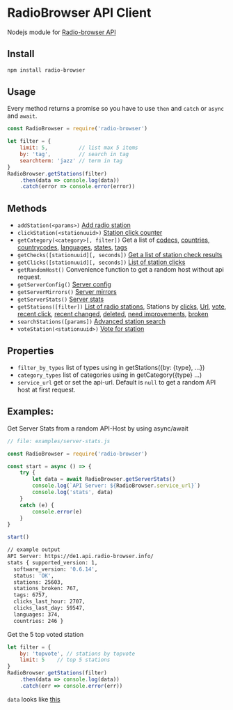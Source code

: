 # RadioBrowser API Client

Nodejs module for [Radio-browser API](https://de1.api.radio-browser.info/)

## Install

```bash
npm install radio-browser
```

## Usage

Every method returns a promise so you have to use `then` and `catch` or `async` and `await`.

```js
const RadioBrowser = require('radio-browser')

let filter = {
    limit: 5,          // list max 5 items
    by: 'tag',         // search in tag
    searchterm: 'jazz' // term in tag
}
RadioBrowser.getStations(filter)
    .then(data => console.log(data))
    .catch(error => console.error(error))
```

## Methods

* `addStation(<params>)` [Add radio station](https://de1.api.radio-browser.info/#Add_radio_station)
* `clickStation(<stationuuid>)` [Station click counter](https://de1.api.radio-browser.info/#Count_station_click)
* `getCategory(<category>[, filter])` Get a list of [codecs](https://de1.api.radio-browser.info/#List_of_codecs), [countries](https://de1.api.radio-browser.info/#List_of_countries), [countrycodes](https://de1.api.radio-browser.info/#List_of_countrycodes), [languages](https://de1.api.radio-browser.info/#List_of_languages), [states](https://de1.api.radio-browser.info/#List_of_states), [tags](https://de1.api.radio-browser.info/#List_of_tags)
* `getChecks([stationuuid][, seconds])` [Get a list of station check results](https://de1.api.radio-browser.info/#Get_a_list_of_station_check_results)
* `getClicks([stationuuid][, seconds])` [List of station clicks](https://de1.api.radio-browser.info/#List_of_station_clicks)
* `getRandomHost()` Convenience function to get a random host without api request.
* `getServerConfig()` [Server config](https://de1.api.radio-browser.info/#Server_config)
* `getServerMirrors()` [Server mirrors](https://de1.api.radio-browser.info/#Server_mirrors)
* `getServerStats()` [Server stats](https://de1.api.radio-browser.info/#Server_stats)
* `getStations([filter])` [List of radio stations](https://de1.api.radio-browser.info/#List_of_radio_stations), Stations by [clicks](https://de1.api.radio-browser.info/#Stations_by_clicks), [Url](https://de1.api.radio-browser.info/#Search_radio_stations_by_url),  [vote](https://de1.api.radio-browser.info/#Stations_by_votes), [recent click](https://de1.api.radio-browser.info/#Stations_by_recent_click), [recent changed](https://de1.api.radio-browser.info/#Stations_by_recently_changed), [deleted](https://de1.api.radio-browser.info/#Stations_that_got_deleted), [need improvements](https://de1.api.radio-browser.info/#Stations_that_need_improvements), [broken](https://de1.api.radio-browser.info/#Broken_stations)
* `searchStations([params])` [Advanced station search](https://de1.api.radio-browser.info/#Advanced_station_search)
* `voteStation(<stationuuid>)` [Vote for station](https://de1.api.radio-browser.info/#Vote_for_station)

## Properties

* `filter_by_types` list of types using in getStations({by: {type}, ...})
* `category_types` list of categories using in getCategory({type} ...)
* `service_url` get or set the api-url. Default is `null` to get a random API host at first request.

## Examples:

Get Server Stats from a random API-Host by using async/await

```js
// file: examples/server-stats.js

const RadioBrowser = require('radio-browser')

const start = async () => {
    try {
        let data = await RadioBrowser.getServerStats()
        console.log(`API Server: ${RadioBrowser.service_url}`)
        console.log('stats', data)
    }
    catch (e) {
        console.error(e)
    }
}

start()
```

```bash
// example output
API Server: https://de1.api.radio-browser.info/
stats { supported_version: 1,
  software_version: '0.6.14',
  status: 'OK',
  stations: 25603,
  stations_broken: 767,
  tags: 6757,
  clicks_last_hour: 2707,
  clicks_last_day: 59547,
  languages: 374,
  countries: 246 }
```

Get the 5 top voted station 

```js
let filter = {
	by: 'topvote', // stations by topvote
	limit: 5    // top 5 stations
}
RadioBrowser.getStations(filter)
    .then(data => console.log(data))
    .catch(err => console.error(err))
```

`data` looks like [this](https://de1.api.radio-browser.info/json/stations/topvote/5)
